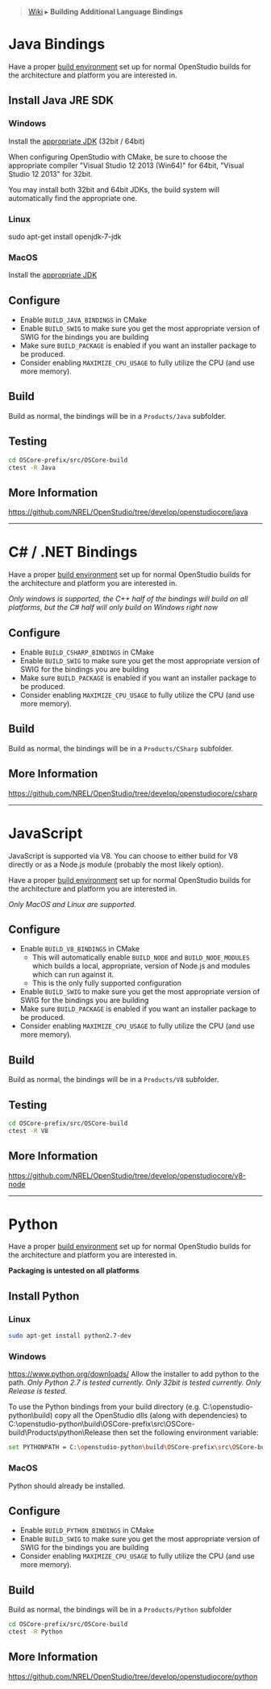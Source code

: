 > [Wiki](Home) ▸ **Building Additional Language Bindings**

# Java Bindings

Have a proper [build environment](https://github.com/NREL/OpenStudio/wiki/Configuring-OpenStudio-Build-Environments) set up for normal OpenStudio builds for the architecture and platform you are interested in.


## Install Java JRE SDK

### Windows

Install the [appropriate JDK](http://www.oracle.com/technetwork/java/javase/downloads/jdk8-downloads-2133151.html) (32bit / 64bit) 

When configuring OpenStudio with CMake, be sure to choose the appropriate compiler "Visual Studio 12 2013 (Win64)" for 64bit, "Visual Studio 12 2013" for 32bit.

You may install both 32bit and 64bit JDKs, the build system will automatically find the appropriate one.

### Linux

sudo apt-get install openjdk-7-jdk

### MacOS

Install the [appropriate JDK](http://www.oracle.com/technetwork/java/javase/downloads/jdk8-downloads-2133151.html)

## Configure

 * Enable `BUILD_JAVA_BINDINGS` in CMake
 * Enable `BUILD_SWIG` to make sure you get the most appropriate version of SWIG for the bindings you are building
 * Make sure `BUILD_PACKAGE` is enabled if you want an installer package to be produced.
 * Consider enabling `MAXIMIZE_CPU_USAGE` to fully utilize the CPU (and use more memory).


## Build

Build as normal, the bindings will be in a `Products/Java` subfolder.

## Testing

```sh
cd OSCore-prefix/src/OSCore-build
ctest -R Java
```


## More Information

https://github.com/NREL/OpenStudio/tree/develop/openstudiocore/java

--------------------------------------------------------------

# C# / .NET Bindings

Have a proper [build environment](https://github.com/NREL/OpenStudio/wiki/Configuring-OpenStudio-Build-Environments) set up for normal OpenStudio builds for the architecture and platform you are interested in.

*Only windows is supported, the C++ half of the bindings will build on all platforms, but the C# half will only build on Windows right now*

## Configure

 * Enable `BUILD_CSHARP_BINDINGS` in CMake
 * Enable `BUILD_SWIG` to make sure you get the most appropriate version of SWIG for the bindings you are building
 * Make sure `BUILD_PACKAGE` is enabled if you want an installer package to be produced.
 * Consider enabling `MAXIMIZE_CPU_USAGE` to fully utilize the CPU (and use more memory).


## Build

Build as normal, the bindings will be in a `Products/CSharp` subfolder.

## More Information

https://github.com/NREL/OpenStudio/tree/develop/openstudiocore/csharp


--------------------------------------------------------------

# JavaScript

JavaScript is supported via V8. You can choose to either build for V8 directly or as a Node.js module (probably the most likely option).

Have a proper [build environment](https://github.com/NREL/OpenStudio/wiki/Configuring-OpenStudio-Build-Environments) set up for normal OpenStudio builds for the architecture and platform you are interested in.

*Only MacOS and Linux are supported.*

## Configure

 * Enable `BUILD_V8_BINDINGS` in CMake
     * This will automatically enable `BUILD_NODE` and `BUILD_NODE_MODULES` which builds a local, appropriate, version of Node.js and modules which can run against it.
     * This is the only fully supported configuration
 * Enable `BUILD_SWIG` to make sure you get the most appropriate version of SWIG for the bindings you are building
 * Make sure `BUILD_PACKAGE` is enabled if you want an installer package to be produced.
 * Consider enabling `MAXIMIZE_CPU_USAGE` to fully utilize the CPU (and use more memory).


## Build

Build as normal, the bindings will be in a `Products/V8` subfolder.

## Testing

```sh
cd OSCore-prefix/src/OSCore-build
ctest -R V8
```

## More Information

https://github.com/NREL/OpenStudio/tree/develop/openstudiocore/v8-node


-------------------------------------------------------------

# Python

Have a proper [build environment](https://github.com/NREL/OpenStudio/wiki/Configuring-OpenStudio-Build-Environments) set up for normal OpenStudio builds for the architecture and platform you are interested in.

**Packaging is untested on all platforms**

## Install Python

### Linux

```sh
sudo apt-get install python2.7-dev
```

### Windows 

https://www.python.org/downloads/ Allow the installer to add python to the path. *Only Python 2.7 is tested currently. Only 32bit is tested currently. Only Release is tested.*

To use the Python bindings from your build directory (e.g. C:\openstudio-python\build) copy all the OpenStudio dlls (along with dependencies) to C:\openstudio-python\build\OSCore-prefix\src\OSCore-build\Products\python\Release then set the following environment variable:

```sh
set PYTHONPATH = C:\openstudio-python\build\OSCore-prefix\src\OSCore-build\Products\python;C:\openstudio-python\build\OSCore-prefix\src\OSCore-build\Products\python\Release;C:\openstudio-python\openstudiocore\python;
```

### MacOS

Python should already be installed.

## Configure

 * Enable `BUILD_PYTHON_BINDINGS` in CMake
 * Enable `BUILD_SWIG` to make sure you get the most appropriate version of SWIG for the bindings you are building
 * Consider enabling `MAXIMIZE_CPU_USAGE` to fully utilize the CPU (and use more memory).

## Build

Build as normal, the bindings will be in a `Products/Python` subfolder

```sh
cd OSCore-prefix/src/OSCore-build
ctest -R Python
```

## More Information

https://github.com/NREL/OpenStudio/tree/develop/openstudiocore/python
